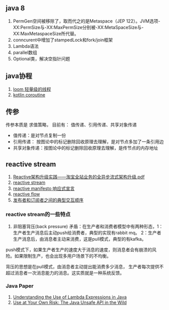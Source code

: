## java 8

1. PermGen空间被移除了，取而代之的是Metaspace（JEP 122）。JVM选项-XX:PermSize与-XX:MaxPermSize分别被-XX:MetaSpaceSize与-XX:MaxMetaspaceSize所代替。
2. conncurent中增加了stampedLock和fork/join框架
3. Lambda语法
4. parallel数组
5. Optional类，解决空指针问题

## java协程

1. [loom 轻量级的线程](http://openjdk.java.net/projects/loom/)
2. [kotlin coroutine](https://kotlinlang.org/docs/reference/coroutines.html)

## 传参

传参本质是 求值策略， 目前有： 值传递、引用传递、共享对象传递
+ 值传递：是对节点复制一份
+ 引用传递： 按图论中的标记删除回收原理去理解，是对节点多加了一条引用边
+ 共享对象传递：按图论中的标记删除回收原理去理解，是传节点的内存地址

## reactive stream

1. [Reactive架构升级实践——淘宝全站业务的全异步流式架构升级.pdf]()
2. [reactive stream](http://www.reactive-streams.org/)
3. [reactive manifesto 响应式宣言](https://www.reactivemanifesto.org)
4. [reactive flow](http://www.jdon.com/48781)
4. [发布者和订阅者之间的典型交互顺序](https://www.cnblogs.com/IcanFixIt/p/7245377.html)

### reactive stream的一些特点

1. 非阻塞背压(back pressure)
矛盾：在生产者和消费者模型中有两种形态，1：生产者生产消息后主动push给消费者，典型的实现有rabbit mq。 2：生产者生产消息后，由消息者主动来消费，这是pull模式，典型的有kafka。 

push模式下，如果生产者生产的速度大于消息的速度，则消息者会有崩溃的风险。如果限制生产，也会出现多用户场景下的不均衡。

背压的思想是在pull模式，由消息者主动提出能消费多少消息， 生产者每次提供不超过消息者一次消息能力的消息。这实质就是一种系统反馈。

### Java Paper
1. [Understanding the Use of Lambda Expressions in Java](https://dl.acm.org/doi/10.1145/3133909)
2. [Use at Your Own Risk: The Java Unsafe API in the Wild](https://dl.acm.org/doi/10.1145/2814270.2814313)

